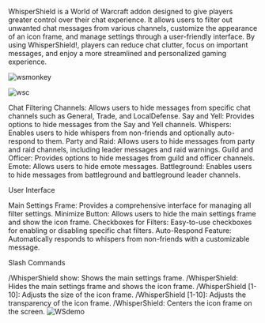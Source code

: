 WhisperShield is a World of Warcraft addon designed to give players greater control over their chat experience. It allows users to filter out unwanted chat messages from various channels, customize the appearance of an icon frame, and manage settings through a user-friendly interface. By using WhisperShield!, players can reduce chat clutter, focus on important messages, and enjoy a more streamlined and personalized gaming experience.

![wsmonkey](https://github.com/user-attachments/assets/8fb82d57-4a75-4e06-a247-fa76d98f27b2)

![wsc](https://github.com/user-attachments/assets/17d3b869-1bf0-4278-8dff-471f585c5257)

Chat Filtering
Channels: Allows users to hide messages from specific chat channels such as General, Trade, and LocalDefense.
Say and Yell: Provides options to hide messages from the Say and Yell channels.
Whispers: Enables users to hide whispers from non-friends and optionally auto-respond to them.
Party and Raid: Allows users to hide messages from party and raid channels, including leader messages and raid warnings.
Guild and Officer: Provides options to hide messages from guild and officer channels.
Emote: Allows users to hide emote messages.
Battleground: Enables users to hide messages from battleground and battleground leader channels. 


User Interface

Main Settings Frame: Provides a comprehensive interface for managing all filter settings.
Minimize Button: Allows users to hide the main settings frame and show the icon frame.
Checkboxes for Filters: Easy-to-use checkboxes for enabling or disabling specific chat filters.
Auto-Respond Feature: Automatically responds to whispers from non-friends with a customizable message.

Slash Commands

/WhisperShield show: Shows the main settings frame.
/WhisperShield: Hides the main settings frame and shows the icon frame.
/WhisperShield [1-10]: Adjusts the size of the icon frame.
/WhisperShield [1-10]: Adjusts the transparency of the icon frame.
/WhisperShield: Centers the icon frame on the screen.
![WSdemo](https://github.com/user-attachments/assets/342c690b-c486-4bcb-8ba2-d85f872ec76b)
